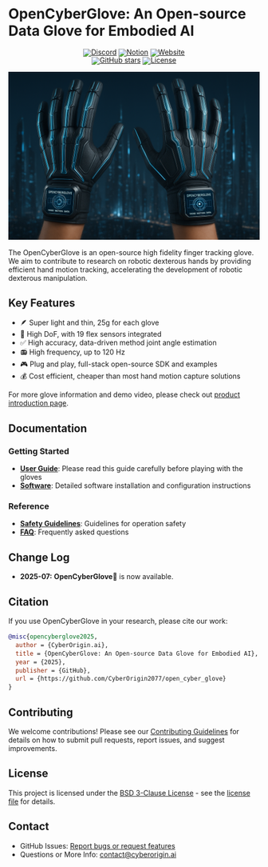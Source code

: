 # OpenCyberGlove: An Open-source Data Glove for Embodied AI 

<div align="center" style="line-height: 1;">
  <a href="https://discord.gg/jAujSRAK" target="_blank"><img alt="Discord" src="https://img.shields.io/badge/Discord-%235865F2.svg?style=for-the-badge&logo=discord&logoColor=white"/></a>
  <a href="https://open-cyber-glove.notion.site/OpenCyberGlove-Intro-21d7a9fbe9288032b0c6c5fab62d21b1" target="_blank"><img alt="Notion" src="https://img.shields.io/badge/Notion-%23000000.svg?style=for-the-badge&logo=notion&logoColor=white"/></a>
    <a href="https://CyberOrigin2077.github.io/open_cyber_glove/" target="_blank"><img alt="Website" src="https://img.shields.io/badge/Google%20Chrome-4285F4?style=for-the-badge&logo=GoogleChrome&logoColor=white"/></a>
   <br>
  <a href="https://github.com/CyberOrigin2077/open_cyber_glove" target="_blank"><img alt="GitHub stars" src="https://img.shields.io/github/stars/CyberOrigin2077/open_cyber_glove?style=social"/></a>
  <a href="https://opensource.org/licenses/BSD-3-Clause"><img alt="License" src="https://img.shields.io/badge/License-BSD_3--Clause-blue.svg"/></a>
</div>

![OpenCyberGlove](imgs/open_cyber_glove_teaser.png)

The OpenCyberGlove is an open-source high fidelity finger tracking glove. We aim to contribute to research on robotic dexterous hands by providing efficient hand motion tracking, accelerating the development of robotic dexterous manipulation.

## Key Features
- 🪶 Super light and thin, 25g for each glove
- 📐 High DoF, with 19 flex sensors integrated
- ✅ High accuracy, data-driven method joint angle estimation
- 📻 High frequency, up to 120 Hz
- 🎮 Plug and play, full-stack open-source SDK and examples
- 💰 Cost efficient, cheaper than most hand motion capture solutions

For more glove information and demo video, please check out [product introduction page](https://open-cyber-glove.notion.site/OpenCyberGlove-Intro-21d7a9fbe9288032b0c6c5fab62d21b1?pvs=73).

## Documentation

### Getting Started
- [**User Guide**](setup/user_guide_en.md): Please read this guide carefully before playing with the gloves
- [**Software**](setup/software.md): Detailed software installation and configuration instructions

### Reference
- [**Safety Guidelines**](safety_en.md): Guidelines for operation safety
- [**FAQ**](faq.md): Frequently asked questions



## Change Log
- **2025-07:** **OpenCyberGlove🧤** is now available.


## Citation

If you use OpenCyberGlove in your research, please cite our work:

```bibtex
@misc{opencyberglove2025,
  author = {CyberOrigin.ai},
  title = {OpenCyberGlove: An Open-source Data Glove for Embodied AI},
  year = {2025},
  publisher = {GitHub},
  url = {https://github.com/CyberOrigin2077/open_cyber_glove}
}
```
## Contributing

We welcome contributions! Please see our [Contributing Guidelines](CONTRIBUTING.md) for details on how to submit pull requests, report issues, and suggest improvements.

## License

This project is licensed under the [BSD 3-Clause License](LICENSE) - see the [license file](license.md) for details.


## Contact

- GitHub Issues: [Report bugs or request features](https://github.com/CyberOrigin2077/open_cyber_glove/issues)
- Questions or More Info: [contact@cyberorigin.ai](contact@cyberorigin.ai)


